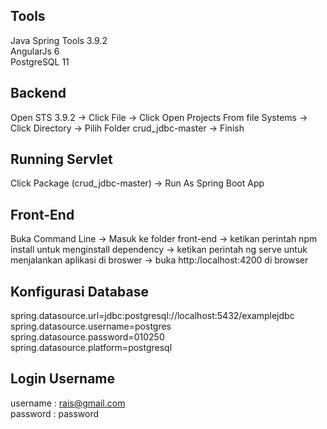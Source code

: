 ## Tools

Java Spring Tools 3.9.2<br>
AngularJs 6<br>
PostgreSQL 11

## Backend

Open STS 3.9.2 -> Click File -> Click Open Projects From file Systems -> Click Directory -> Pilih Folder crud_jdbc-master -> Finish

## Running Servlet 
Click Package (crud_jdbc-master) -> Run As Spring Boot App

## Front-End
Buka Command Line -> Masuk ke folder front-end -> ketikan perintah npm install untuk menginstall dependency -> ketikan perintah ng serve untuk menjalankan aplikasi di broswer -> buka http:/localhost:4200 di browser

## Konfigurasi Database
spring.datasource.url=jdbc:postgresql://localhost:5432/examplejdbc<br>
spring.datasource.username=postgres<br>
spring.datasource.password=010250<br>
spring.datasource.platform=postgresql

## Login Username
username : rais@gmail.com<br>
password : password
